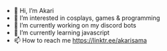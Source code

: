 - 👋 Hi, I’m Akari
- 👀 I’m interested in cosplays, games & programming
- 🔭 I’m currently working on my discord bots
- 🌱 I’m currently learning javascript
- 📫 How to reach me https://linktr.ee/akarisama

<!--- ![Challenge complete!](https://camo.githubusercontent.com/25cebc5cae4a01ff5d3e1199aac7e4b83bcf1d341f6313173a994727d17a3ecb/68747470733a2f2f692e616c6578666c69706e6f74652e6465762f346839336775792e706e67) --->
<!---
akarissama/akarissama is a ✨ special ✨ repository because its `README.md` (this file) appears on your GitHub profile.
You can click the Preview link to take a look at your changes.
--->
